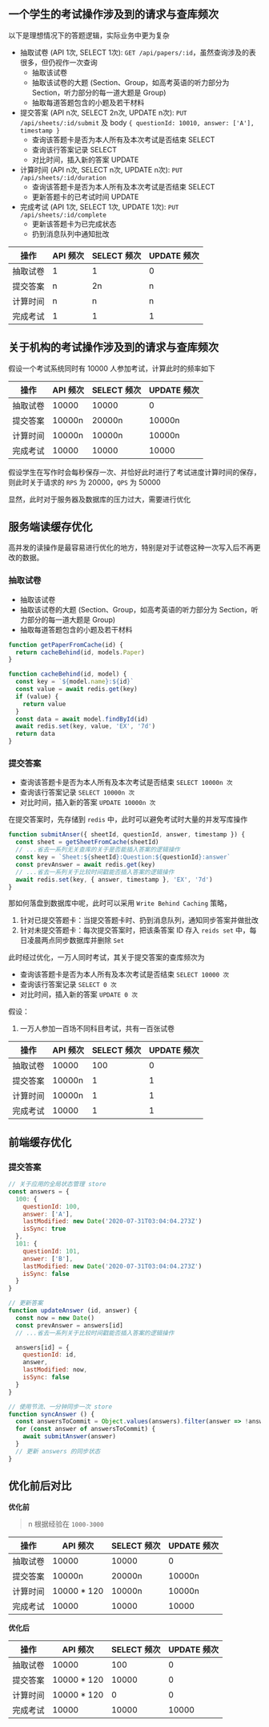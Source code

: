 ## 一个学生的考试操作涉及到的请求与查库频次

以下是理想情况下的答题逻辑，实际业务中更为复杂

+ 抽取试卷 (API 1次, SELECT 1次): `GET /api/papers/:id`，虽然查询涉及的表很多，但仍视作一次查询
  + 抽取该试卷
  + 抽取该试卷的大题 (Section、Group，如高考英语的听力部分为 Section，听力部分的每一道大题是 Group)
  + 抽取每道答题包含的小题及若干材料
+ 提交答案 (API n次, SELECT 2n次, UPDATE n次): `PUT /api/sheets/:id/submit` 及 body `{ questionId: 10010, answer: ['A'], timestamp }`
  + 查询该答题卡是否为本人所有及本次考试是否结束 SELECT
  + 查询该行答案记录 SELECT
  + 对比时间，插入新的答案 UPDATE
+ 计算时间 (API n次, SELECT n次, UPDATE n次): `PUT /api/sheets/:id/duration`
  + 查询该答题卡是否为本人所有及本次考试是否结束 SELECT
  + 更新答题卡的已考试时间 UPDATE
+ 完成考试 (API 1次, SELECT 1次, UPDATE 1次): `PUT /api/sheets/:id/complete`
  + 更新该答题卡为已完成状态
  + 扔到消息队列中通知批改

| 操作    | API 频次 | SELECT 频次 | UPDATE 频次 |
| ------ | ------ | ------       | ----- |
| 抽取试卷 | 1      | 1            | 0     |
| 提交答案 | n      | 2n           | n     |
| 计算时间 | n      | n            | n     |
| 完成考试 | 1      | 1            | 1     |

## 关于机构的考试操作涉及到的请求与查库频次

假设一个考试系统同时有 10000 人参加考试，计算此时的频率如下

| 操作    | API 频次 | SELECT 频次 | UPDATE 频次 |
| ------ | ------ | ------       | ----- |
| 抽取试卷 | 10000  | 10000        | 0     |
| 提交答案 | 10000n | 20000n       | 10000n|
| 计算时间 | 10000n | 10000n       | 10000n|
| 完成考试 | 10000  | 10000        | 10000 |

假设学生在写作时会每秒保存一次、并恰好此时进行了考试进度计算时间的保存，则此时关于请求的 `RPS` 为 20000，`QPS` 为 50000

显然，此时对于服务器及数据库的压力过大，需要进行优化

## 服务端读缓存优化

高并发的读操作是最容易进行优化的地方，特别是对于试卷这种一次写入后不再更改的数据。

### 抽取试卷

+ 抽取该试卷
+ 抽取该试卷的大题 (Section、Group，如高考英语的听力部分为 Section，听力部分的每一道大题是 Group)
+ 抽取每道答题包含的小题及若干材料

``` js
function getPaperFromCache(id) {
  return cacheBehind(id, models.Paper)
}

function cacheBehind(id, model) {
  const key = `${model.name}:${id}`
  const value = await redis.get(key)
  if (value) {
    return value
  }
  const data = await model.findById(id)
  await redis.set(key, value, 'EX', '7d')
  return data
}
```

### 提交答案

+ 查询该答题卡是否为本人所有及本次考试是否结束 `SELECT 10000n 次`
+ 查询该行答案记录 `SELECT 10000n 次`
+ 对比时间，插入新的答案 `UPDATE 10000n 次`

在提交答案时，先存储到 `redis` 中，此时可以避免考试时大量的并发写库操作

``` js
function submitAnser({ sheetId, questionId, answer, timestamp }) {
  const sheet = getSheetFromCache(sheetId)
  // ...省去一系列无关查库的关于是否能插入答案的逻辑操作
  const key = `Sheet:${sheetId}:Question:${questionId}:answer`
  const prevAnswer = await redis.get(key)
  // ...省去一系列关于比较时间戳能否插入答案的逻辑操作
  await redis.set(key, { answer, timestamp }, 'EX', '7d')
}
```

那如何落盘到数据库中呢，此时可以采用 `Write Behind Caching` 策略，

1. 针对已提交答题卡：当提交答题卡时、扔到消息队列，通知同步答案并做批改
1. 针对未提交答题卡：每次提交答案时，把该条答案 ID 存入 `reids set` 中，每日凌晨两点同步数据库并删除 `Set`

此时经过优化，一万人同时考试，其关于提交答案的查库频次为

+ 查询该答题卡是否为本人所有及本次考试是否结束 `SELECT 10000 次`
+ 查询该行答案记录 `SELECT 0 次`
+ 对比时间，插入新的答案 `UPDATE 0 次`

假设：

1. 一万人参加一百场不同科目考试，共有一百张试卷

| 操作    | API 频次 | SELECT 频次 | UPDATE 频次 |
| ------ | ------ | ------       | ----- |
| 抽取试卷 | 10000  | 100         | 0     |
| 提交答案 | 10000n | 1           | 1     |
| 计算时间 | 10000n | 1           | 1     |
| 完成考试 | 10000  | 1           | 1     |

## 前端缓存优化

### 提交答案

``` js
// 关于应用的全局状态管理 store
const answers = {
  100: {
    questionId: 100,
    answer: ['A'],
    lastModified: new Date('2020-07-31T03:04:04.273Z')
    isSync: true
  },
  101: {
    questionId: 101,
    answer: ['B'],
    lastModified: new Date('2020-07-31T03:04:04.273Z')
    isSync: false
  }
}

// 更新答案
function updateAnswer (id, answer) {
  const now = new Date()
  const prevAnswer = answers[id]
  // ...省去一系列关于比较时间戳能否插入答案的逻辑操作

  answers[id] = {
    questionId: id,
    answer,
    lastModified: now,
    isSync: false
  }
}

// 使用节流、一分钟同步一次 store
function syncAnswer () {
  const answersToCommit = Object.values(answers).filter(answer => !answer.isSync)
  for (const answer of answersToCommit) {
    await submitAnswer(answer)
  }
  // 更新 answers 的同步状态
}
```

## 优化前后对比

**优化前**

> n 根据经验在 `1000-3000`

| 操作    | API 频次 | SELECT 频次 | UPDATE 频次 |
| ------ | ------ | ------       | ----- |
| 抽取试卷 | 10000  | 10000        | 0     |
| 提交答案 | 10000n | 20000n       | 10000n|
| 计算时间 | 10000 * 120 | 10000n       | 10000n|
| 完成考试 | 10000  | 10000        | 10000 |

**优化后**

| 操作    | API 频次 | SELECT 频次 | UPDATE 频次 |
| ------ | ------ | ------       | ----- |
| 抽取试卷 | 10000  | 100          | 0     |
| 提交答案 | 10000 * 120 | 10000       | 0 |
| 计算时间 | 10000 * 120 | 0 | 0 |
| 完成考试 | 10000  | 10000        | 10000 |